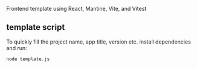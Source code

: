 Frontend template using React, Mantine, Vite, and Vitest

## template script
To quickly fill the project name, app title, version etc. install dependencies and run:
```bash
node template.js
```
